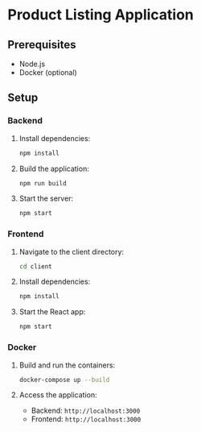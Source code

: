 # Product Listing Application

## Prerequisites

- Node.js
- Docker (optional)

## Setup

### Backend

1. Install dependencies:
   ```bash
   npm install
   ```
2. Build the application:
   ```bash
   npm run build
   ```
3. Start the server:
   ```bash
   npm start
   ```

### Frontend

1. Navigate to the client directory:
   ```bash
   cd client
   ```
2. Install dependencies:
   ```bash
   npm install
   ```
3. Start the React app:
   ```bash
   npm start
   ```

### Docker

1. Build and run the containers:

   ```bash
   docker-compose up --build
   ```

2. Access the application:
   - Backend: `http://localhost:3000`
   - Frontend: `http://localhost:3000`
